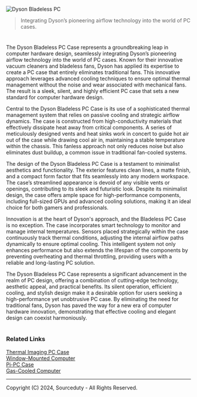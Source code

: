 ![Dyson Bladeless PC](https://github.com/sourceduty/Dyson_Fanless_PC/assets/123030236/b1b672ff-a7ed-4179-9798-9cd367ea221f)

> Integrating Dyson’s pioneering airflow technology into the world of PC cases.

#

The Dyson Bladeless PC Case represents a groundbreaking leap in computer hardware design, seamlessly integrating Dyson’s pioneering airflow technology into the world of PC cases. Known for their innovative vacuum cleaners and bladeless fans, Dyson has applied its expertise to create a PC case that entirely eliminates traditional fans. This innovative approach leverages advanced cooling techniques to ensure optimal thermal management without the noise and wear associated with mechanical fans. The result is a sleek, silent, and highly efficient PC case that sets a new standard for computer hardware design.

Central to the Dyson Bladeless PC Case is its use of a sophisticated thermal management system that relies on passive cooling and strategic airflow dynamics. The case is constructed from high-conductivity materials that effectively dissipate heat away from critical components. A series of meticulously designed vents and heat sinks work in concert to guide hot air out of the case while drawing cool air in, maintaining a stable temperature within the chassis. This fanless approach not only reduces noise but also eliminates dust buildup, a common issue in traditional fan-cooled systems.

The design of the Dyson Bladeless PC Case is a testament to minimalist aesthetics and functionality. The exterior features clean lines, a matte finish, and a compact form factor that fits seamlessly into any modern workspace. The case’s streamlined appearance is devoid of any visible vents or openings, contributing to its sleek and futuristic look. Despite its minimalist design, the case offers ample space for high-performance components, including full-sized GPUs and advanced cooling solutions, making it an ideal choice for both gamers and professionals.

Innovation is at the heart of Dyson's approach, and the Bladeless PC Case is no exception. The case incorporates smart technology to monitor and manage internal temperatures. Sensors placed strategically within the case continuously track thermal conditions, adjusting the internal airflow paths dynamically to ensure optimal cooling. This intelligent system not only enhances performance but also extends the lifespan of the components by preventing overheating and thermal throttling, providing users with a reliable and long-lasting PC solution.

The Dyson Bladeless PC Case represents a significant advancement in the realm of PC design, offering a combination of cutting-edge technology, aesthetic appeal, and practical benefits. Its silent operation, efficient cooling, and stylish design make it a desirable option for users seeking a high-performance yet unobtrusive PC case. By eliminating the need for traditional fans, Dyson has paved the way for a new era of computer hardware innovation, demonstrating that effective cooling and elegant design can coexist harmoniously.

#
### Related Links

[Thermal Imaging PC Case](https://github.com/sourceduty/Thermal_Imaging_PC_Case)
<br>
[Window-Mounted Computer](https://github.com/sourceduty/Window-Mounted_Computer)
<br>
[Pi-PC Case](https://github.com/sourceduty/Pi-PC_Case)
<br>
[Gas-Cooled Computer](https://github.com/sourceduty/Gas-Cooled_Computer)

***
Copyright (C) 2024, Sourceduty - All Rights Reserved.
